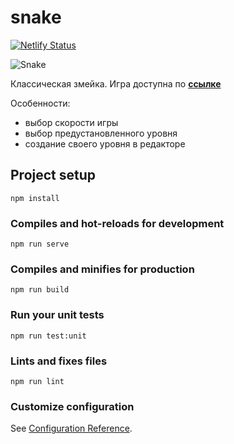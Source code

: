 # snake
[![Netlify Status](https://api.netlify.com/api/v1/badges/0520eaca-39f4-4344-975d-3d454b7782e2/deploy-status)](https://app.netlify.com/sites/dazzling-shockley-bb41ed/deploys)

![Snake](https://i.ibb.co/6shts2n/gallery.png)

Классическая змейка. Игра доступна по **[ссылке](https://dazzling-shockley-bb41ed.netlify.app/)**

Особенности:

- выбор скорости игры
- выбор предустановленного уровня
- создание своего уровня в редакторе

## Project setup
```
npm install
```

### Compiles and hot-reloads for development
```
npm run serve
```

### Compiles and minifies for production
```
npm run build
```

### Run your unit tests
```
npm run test:unit
```

### Lints and fixes files
```
npm run lint
```

### Customize configuration
See [Configuration Reference](https://cli.vuejs.org/config/).
